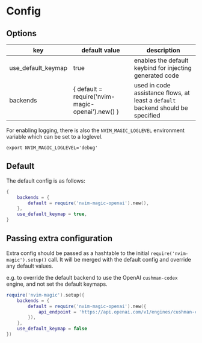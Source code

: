 # Config

## Options
| key                | default value | description                                              |
| ------------------ | ------------- | -------------------------------------------------------- |
| use_default_keymap | true          | enables the default keybind for injecting generated code |
| backends            | { default = require('nvim-magic-openai').new() } | used in code assistance flows, at least a `default` backend should be specified                                    |

For enabling logging, there is also the `NVIM_MAGIC_LOGLEVEL` environment variable which can be set to a loglevel.

```shell
export NVIM_MAGIC_LOGLEVEL='debug'
```

## Default
The default config is as follows:

```lua
{
	backends = {
		default = require('nvim-magic-openai').new(),
	},
	use_default_keymap = true,
}
```

## Passing extra configuration
Extra config should be passed as a hashtable to the initial `require('nvim-magic').setup()` call. It will be merged with the default config and override any default values.

e.g. to override the default backend to use the OpenAI `cushman-codex` engine, and not set the default keymaps.

```lua
require('nvim-magic').setup({
	backends = {
		default = require('nvim-magic-openai').new({
			api_endpoint = 'https://api.openai.com/v1/engines/cushman-codex/completions',
		}),
	},
	use_default_keymap = false
})
```
